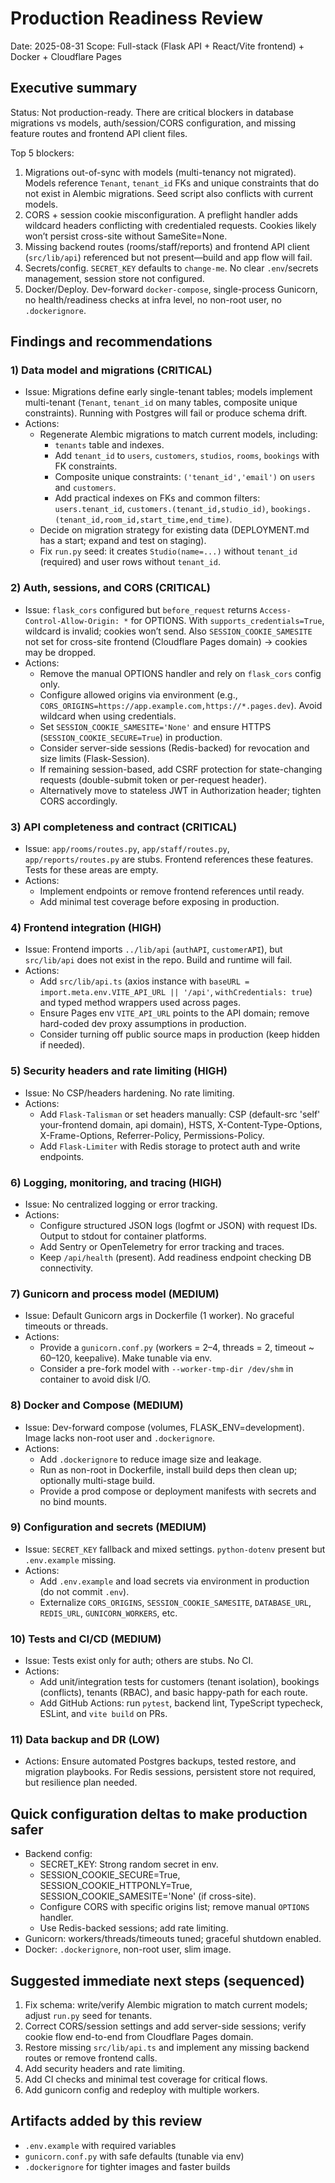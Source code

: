 # Production Readiness Review

Date: 2025-08-31
Scope: Full-stack (Flask API + React/Vite frontend) + Docker + Cloudflare Pages

## Executive summary

Status: Not production-ready. There are critical blockers in database migrations vs models, auth/session/CORS configuration, and missing feature routes and frontend API client files.

Top 5 blockers:
1) Migrations out-of-sync with models (multi-tenancy not migrated). Models reference `Tenant`, `tenant_id` FKs and unique constraints that do not exist in Alembic migrations. Seed script also conflicts with current models.
2) CORS + session cookie misconfiguration. A preflight handler adds wildcard headers conflicting with credentialed requests. Cookies likely won’t persist cross-site without SameSite=None.
3) Missing backend routes (rooms/staff/reports) and frontend API client (`src/lib/api`) referenced but not present—build and app flow will fail.
4) Secrets/config. `SECRET_KEY` defaults to `change-me`. No clear `.env`/secrets management, session store not configured.
5) Docker/Deploy. Dev-forward `docker-compose`, single-process Gunicorn, no health/readiness checks at infra level, no non-root user, no `.dockerignore`.

## Findings and recommendations

### 1) Data model and migrations (CRITICAL)
- Issue: Migrations define early single-tenant tables; models implement multi-tenant (`Tenant`, `tenant_id` on many tables, composite unique constraints). Running with Postgres will fail or produce schema drift.
- Actions:
  - Regenerate Alembic migrations to match current models, including:
    - `tenants` table and indexes.
    - Add `tenant_id` to `users`, `customers`, `studios`, `rooms`, `bookings` with FK constraints.
    - Composite unique constraints: `('tenant_id','email')` on `users` and `customers`.
    - Add practical indexes on FKs and common filters: `users.tenant_id`, `customers.(tenant_id,studio_id)`, `bookings.(tenant_id,room_id,start_time,end_time)`.
  - Decide on migration strategy for existing data (DEPLOYMENT.md has a start; expand and test on staging).
  - Fix `run.py` seed: it creates `Studio(name=...)` without `tenant_id` (required) and user rows without `tenant_id`.

### 2) Auth, sessions, and CORS (CRITICAL)
- Issue: `flask_cors` configured but `before_request` returns `Access-Control-Allow-Origin: *` for OPTIONS. With `supports_credentials=True`, wildcard is invalid; cookies won’t send. Also `SESSION_COOKIE_SAMESITE` not set for cross-site frontend (Cloudflare Pages domain) → cookies may be dropped.
- Actions:
  - Remove the manual OPTIONS handler and rely on `flask_cors` config only.
  - Configure allowed origins via environment (e.g., `CORS_ORIGINS=https://app.example.com,https://*.pages.dev`). Avoid wildcard when using credentials.
  - Set `SESSION_COOKIE_SAMESITE='None'` and ensure HTTPS (`SESSION_COOKIE_SECURE=True`) in production.
  - Consider server-side sessions (Redis-backed) for revocation and size limits (Flask-Session).
  - If remaining session-based, add CSRF protection for state-changing requests (double-submit token or per-request header).
  - Alternatively move to stateless JWT in Authorization header; tighten CORS accordingly.

### 3) API completeness and contract (CRITICAL)
- Issue: `app/rooms/routes.py`, `app/staff/routes.py`, `app/reports/routes.py` are stubs. Frontend references these features. Tests for these areas are empty.
- Actions:
  - Implement endpoints or remove frontend references until ready.
  - Add minimal test coverage before exposing in production.

### 4) Frontend integration (HIGH)
- Issue: Frontend imports `../lib/api` (`authAPI`, `customerAPI`), but `src/lib/api` does not exist in the repo. Build and runtime will fail.
- Actions:
  - Add `src/lib/api.ts` (axios instance with `baseURL = import.meta.env.VITE_API_URL || '/api'`, `withCredentials: true`) and typed method wrappers used across pages.
  - Ensure Pages env `VITE_API_URL` points to the API domain; remove hard-coded dev proxy assumptions in production.
  - Consider turning off public source maps in production (keep hidden if needed).

### 5) Security headers and rate limiting (HIGH)
- Issue: No CSP/headers hardening. No rate limiting.
- Actions:
  - Add `Flask-Talisman` or set headers manually: CSP (default-src 'self' your-frontend domain, api domain), HSTS, X-Content-Type-Options, X-Frame-Options, Referrer-Policy, Permissions-Policy.
  - Add `Flask-Limiter` with Redis storage to protect auth and write endpoints.

### 6) Logging, monitoring, and tracing (HIGH)
- Issue: No centralized logging or error tracking.
- Actions:
  - Configure structured JSON logs (logfmt or JSON) with request IDs. Output to stdout for container platforms.
  - Add Sentry or OpenTelemetry for error tracking and traces.
  - Keep `/api/health` (present). Add readiness endpoint checking DB connectivity.

### 7) Gunicorn and process model (MEDIUM)
- Issue: Default Gunicorn args in Dockerfile (1 worker). No graceful timeouts or threads.
- Actions:
  - Provide a `gunicorn.conf.py` (workers = 2–4, threads = 2, timeout ~ 60–120, keepalive). Make tunable via env.
  - Consider a pre-fork model with `--worker-tmp-dir /dev/shm` in container to avoid disk I/O.

### 8) Docker and Compose (MEDIUM)
- Issue: Dev-forward compose (volumes, FLASK_ENV=development). Image lacks non-root user and `.dockerignore`.
- Actions:
  - Add `.dockerignore` to reduce image size and leakage.
  - Run as non-root in Dockerfile, install build deps then clean up; optionally multi-stage build.
  - Provide a prod compose or deployment manifests with secrets and no bind mounts.

### 9) Configuration and secrets (MEDIUM)
- Issue: `SECRET_KEY` fallback and mixed settings. `python-dotenv` present but `.env.example` missing.
- Actions:
  - Add `.env.example` and load secrets via environment in production (do not commit `.env`).
  - Externalize `CORS_ORIGINS`, `SESSION_COOKIE_SAMESITE`, `DATABASE_URL`, `REDIS_URL`, `GUNICORN_WORKERS`, etc.

### 10) Tests and CI/CD (MEDIUM)
- Issue: Tests exist only for auth; others are stubs. No CI.
- Actions:
  - Add unit/integration tests for customers (tenant isolation), bookings (conflicts), tenants (RBAC), and basic happy-path for each route.
  - Add GitHub Actions: run `pytest`, backend lint, TypeScript typecheck, ESLint, and `vite build` on PRs.

### 11) Data backup and DR (LOW)
- Actions: Ensure automated Postgres backups, tested restore, and migration playbooks. For Redis sessions, persistent store not required, but resilience plan needed.

## Quick configuration deltas to make production safer
- Backend config:
  - SECRET_KEY: Strong random secret in env.
  - SESSION_COOKIE_SECURE=True, SESSION_COOKIE_HTTPONLY=True, SESSION_COOKIE_SAMESITE='None' (if cross-site).
  - Configure CORS with specific origins list; remove manual `OPTIONS` handler.
  - Use Redis-backed sessions; add rate limiting.
- Gunicorn: workers/threads/timeouts tuned; graceful shutdown enabled.
- Docker: `.dockerignore`, non-root user, slim image.

## Suggested immediate next steps (sequenced)
1) Fix schema: write/verify Alembic migration to match current models; adjust `run.py` seed for tenants.
2) Correct CORS/session settings and add server-side sessions; verify cookie flow end-to-end from Cloudflare Pages domain.
3) Restore missing `src/lib/api.ts` and implement any missing backend routes or remove frontend calls.
4) Add security headers and rate limiting.
5) Add CI checks and minimal test coverage for critical flows.
6) Add gunicorn config and redeploy with multiple workers.

## Artifacts added by this review
- `.env.example` with required variables
- `gunicorn.conf.py` with safe defaults (tunable via env)
- `.dockerignore` for tighter images and faster builds

